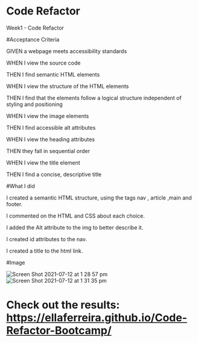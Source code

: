 # Code Refactor

  Week1 - Code Refactor

  #Acceptance Criteria
  
  GIVEN a webpage meets accessibility standards
  
  WHEN I view the source code
  
  THEN I find semantic HTML elements
  
  WHEN I view the structure of the HTML elements
  
  THEN I find that the elements follow a logical structure independent of styling and positioning
  
  WHEN I view the image elements
  
  THEN I find accessible alt attributes
  
  WHEN I view the heading attributes
  
  THEN they fall in sequential order
  
  WHEN I view the title element
  
  THEN I find a concise, descriptive title

  #What I did
  
  I created a semantic HTML structure, using the tags nav , article ,main and footer.
  
  I commented on the HTML and CSS about each choice.
  
  I added the Alt attribute to the img to better describe it.
  
  I created id attributes to the nav.
  
  I created a title to the html link.

  #Image

  
  
  
  
  ![Screen Shot 2021-07-12 at 1 28 57 pm](https://user-images.githubusercontent.com/84433857/125228104-84669380-e317-11eb-9e3f-f1cd72618220.png)
  ![Screen Shot 2021-07-12 at 1 31 35 pm](https://user-images.githubusercontent.com/84433857/125227988-3baeda80-e317-11eb-8d2b-6aef0f745683.png)

# Check out the results: https://ellaferreira.github.io/Code-Refactor-Bootcamp/
